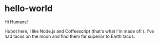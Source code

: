 # hello-world

Hi Humans!

Hubot here, I like Node.js and Coffeescript (that's what I'm made of! ).
I've had tacos on the moon and find them far superior to Earth tacos.
